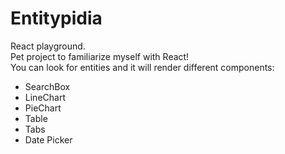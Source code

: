 # Entitypidia
React playground.  
Pet project to familiarize myself with React!  
You can look for entities and it will render different components:  
- SearchBox  
- LineChart  
- PieChart    
- Table  
- Tabs  
- Date Picker   




